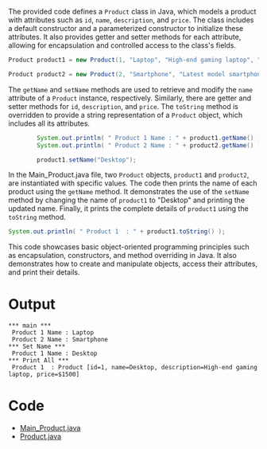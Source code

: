 The provided code defines a `Product` class in Java, which models a product with attributes such as `id`, `name`, `description`, and `price`. The class includes a default constructor and a parameterized constructor to initialize these attributes. It also provides getter and setter methods for each attribute, allowing for encapsulation and controlled access to the class's fields.

```java
Product product1 = new Product(1, "Laptop", "High-end gaming laptop", "$1500");

Product product2 = new Product(2, "Smartphone", "Latest model smartphone", "$999");
```

The `getName` and `setName` methods are used to retrieve and modify the `name` attribute of a `Product` instance, respectively. Similarly, there are getter and setter methods for `id`, `description`, and `price`. The `toString` method is overridden to provide a string representation of a `Product` object, which includes all its attributes.

```java
        System.out.println( " Product 1 Name : " + product1.getName() );
        System.out.println( " Product 2 Name : " + product2.getName() );

        product1.setName("Desktop");
```

In the Main_Product.java file, two `Product` objects, `product1` and `product2`, are instantiated with specific values. The code then prints the name of each product using the `getName` method. It demonstrates the use of the `setName` method by changing the name of `product1` to "Desktop" and printing the updated name. Finally, it prints the complete details of `product1` using the `toString` method.

```java
System.out.println( " Product 1  : " + product1.toString() );
```

This code showcases basic object-oriented programming principles such as encapsulation, constructors, and method overriding in Java. It also demonstrates how to create and manipulate objects, access their attributes, and print their details.

# Output
```
*** main ***
 Product 1 Name : Laptop
 Product 2 Name : Smartphone
*** Set Name ***
 Product 1 Name : Desktop
*** Print All ***
 Product 1  : Product [id=1, name=Desktop, description=High-end gaming laptop, price=$1500]
 ```

# Code
 - [Main_Product.java](https://github.com/browntruck246/java_tutorial/blob/main/src/java_tutorial/Main_Product.java)
 - [Product.java](https://github.com/browntruck246/java_tutorial/blob/main/src/java_tutorial/Product.java)